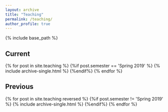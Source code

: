 ```yaml
---
layout: archive
title: "Teaching"
permalink: /teaching/
author_profile: true
---
```


{% include base_path %}


<h2 class="archive__subtitle" itemprop="headline"> Current </h2>
{% for post in site.teaching %}
	{%if post.semester == 'Spring 2019' %}
		{% include archive-single.html %}
	{%endif%}
{% endfor %}


Previous
--------
{% for post in site.teaching reversed %}
	{%if post.semester != 'Spring 2019' %}
		{% include archive-single.html %}
	{%endif%}
{% endfor %}
